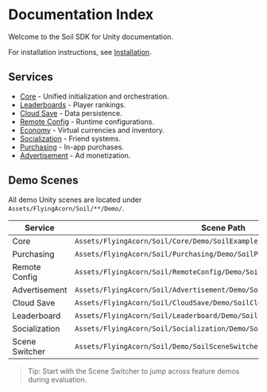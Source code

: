# Documentation Index

Welcome to the Soil SDK for Unity documentation.

For installation instructions, see [Installation](./Installation.md).

## Services

- [Core](./core/Introduction.md) - Unified initialization and orchestration.
- [Leaderboards](./leaderboard/Introduction.md) - Player rankings.
- [Cloud Save](./cloudsave/Introduction.md) - Data persistence.
- [Remote Config](./remoteconfig/Introduction.md) - Runtime configurations.
- [Economy](./economy/Introduction.md) - Virtual currencies and inventory.
- [Socialization](./socialization/Introduction.md) - Friend systems.
- [Purchasing](./purchasing/Introduction.md) - In-app purchases.
- [Advertisement](./advertisement/Introduction.md) - Ad monetization.

## Demo Scenes

All demo Unity scenes are located under `Assets/FlyingAcorn/Soil/**/Demo/`.

| Service        | Scene Path                                                                 |
|----------------|-----------------------------------------------------------------------------|
| Core           | `Assets/FlyingAcorn/Soil/Core/Demo/SoilExample.unity`                      |
| Purchasing     | `Assets/FlyingAcorn/Soil/Purchasing/Demo/SoilPurchasingExample.unity`      |
| Remote Config  | `Assets/FlyingAcorn/Soil/RemoteConfig/Demo/SoilRemoteConfigExample.unity`  |
| Advertisement  | `Assets/FlyingAcorn/Soil/Advertisement/Demo/SoilAdvertisementExample.unity`|
| Cloud Save     | `Assets/FlyingAcorn/Soil/CloudSave/Demo/SoilCloudSaveExample.unity`        |
| Leaderboard    | `Assets/FlyingAcorn/Soil/Leaderboard/Demo/SoilLeaderboardExample.unity`    |
| Socialization  | `Assets/FlyingAcorn/Soil/Socialization/Demo/SoilSocializationExample.unity`|
| Scene Switcher | `Assets/FlyingAcorn/Soil/Demo/SoilSceneSwitcher.unity`                     |

> Tip: Start with the Scene Switcher to jump across feature demos during evaluation.